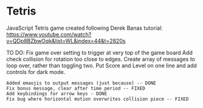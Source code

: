 # Tetris
JavaScript Tetris game created following Derek Banas tutorial:
    https://www.youtube.com/watch?v=QDp8BZbwOqk&list=WL&index=44&t=2820s

TO DO:
    Fix game over setting to trigger at very top of the game board
    Add check collision for rotation too close to edges.
    Create array of messages to loop over, rather than toggling two.
    Put Score and Level on one line and add controls for dark mode.
    
    Added emaojis to output messages (just because) -- DONE
    Fix bonus message, clear after time period -- FIXED
    Add keybindings for arrow keys - DONE
    Fix bug where horizontal motion overwrites collision piece -- FIXED